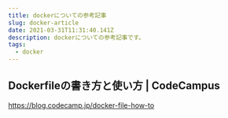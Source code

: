```yaml
---
title: dockerについての参考記事
slug: docker-article
date: 2021-03-31T11:31:40.141Z
description: dockerについての参考記事です。
tags:
  - docker
---
```

## Dockerfileの書き方と使い方 | CodeCampus

<https://blog.codecamp.jp/docker-file-how-to>